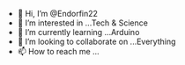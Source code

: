 - 👋 Hi, I’m @Endorfin22
- 👀 I’m interested in ...Tech & Science
- 🌱 I’m currently learning ...Arduino
- 💞️ I’m looking to collaborate on ...Everything
- 📫 How to reach me ...

<!---
Endorfin22/Endorfin22 is a ✨ special ✨ repository because its `README.md` (this file) appears on your GitHub profile.
You can click the Preview link to take a look at your changes.
--->
